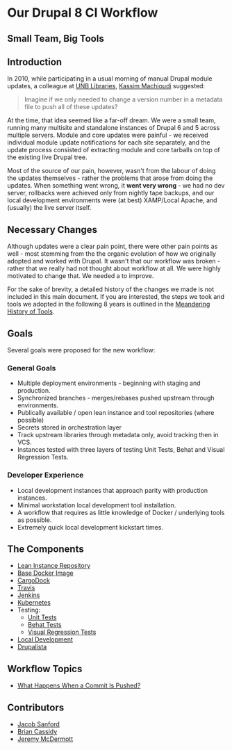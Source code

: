 # Our Drupal 8 CI Workflow
## Small Team, Big Tools

## Introduction
In 2010, while participating in a usual morning of manual Drupal module updates, a colleague at [UNB Libraries](https://www.lib.unb.ca/), [Kassim Machioudi](https://github.com/kaschioudi) suggested:

> Imagine if we only needed to change a version number in a metadata file to push all of these updates?

At the time, that idea seemed like a far-off dream. We were a small team, running many multisite and standalone instances of Drupal 6 and 5 across multiple servers. Module and core updates were painful - we received individual module update notifications for each site separately, and the update process consisted of extracting module and core tarballs on top of the existing live Drupal tree.

Most of the source of our pain, however, wasn't from the labour of doing the updates themselves - rather the problems that arose from doing the updates. When something went wrong, it **went very wrong** - we had no dev server, rollbacks were achieved only from nightly tape backups, and our local development environments were (at best) XAMP/Local Apache, and (usually) the live server itself.

## Necessary Changes
Although updates were a clear pain point, there were other pain points as well - most stemming from the the organic evolution of how we originally adopted and worked with Drupal. It wasn't that our workflow was broken - rather that we really had not thought about workflow at all. We were highly motivated to change that. We needed a to improve.

For the sake of brevity, a detailed history of the changes we made is not included in this main document. If you are interested, the steps we took and tools we adopted in the following 8 years is outlined in the [Meandering History of Tools](MeanderingHistoryOfTools.md).

## Goals
Several goals were proposed for the new workflow:

### General Goals
 * Multiple deployment environments - beginning with staging and production.
 * Synchronized branches - merges/rebases pushed upstream through environments.
 * Publically available / open lean instance and tool repositories (where possible)
 * Secrets stored in orchestration layer
 * Track upstream libraries through metadata only, avoid tracking then in VCS.
 * Instances tested with three layers of testing Unit Tests, Behat and Visual Regression Tests.

### Developer Experience
 * Local development instances that approach parity with production instances.
 * Minimal workstation local development tool installation.
 * A workflow that requires as little knowledge of Docker / underlying tools as possible.
 * Extremely quick local development kickstart times.

## The Components
 * [Lean Instance Repository](LeanRepository.md)
 * [Base Docker Image](BaseImage.md)
 * [CargoDock](CargoDock.md)
 * [Travis](Travis.md)
 * [Jenkins](Jenkins.md)
 * [Kubernetes](Kubernetes.md)
 * Testing:
     * [Unit Tests](testing/UnitTests.md)
     * [Behat Tests](testing/Behat.md)
     * [Visual Regression Tests](testing/VisualRegression.md)
 * [Local Development](LocalDevelopment.md)
 * [Drupalista](Drupalista.md)

## Workflow Topics
 * [What Happens When a Commit Is Pushed?](CommitFallout.md)

## Contributors
 * [Jacob Sanford](LeanRepository.md)
 * [Brian Cassidy](Docker.md)
 * [Jeremy McDermott](BaseImage.md)
